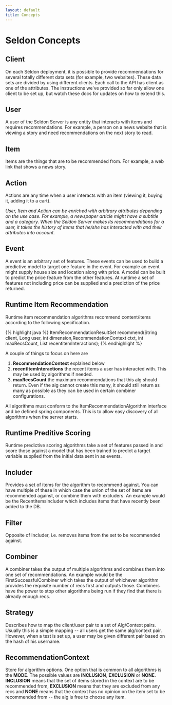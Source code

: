 ```yaml
---
layout: default
title: Concepts 
---
```


# Seldon Concepts

## Client

On each Seldon deployment, it is possible to provide recommendations for several totally different data sets (for example, two websites). These data sets are divided by using different clients. Each call to the API has client as one of the attributes. The instructions we've provided so far only allow one client to be set up, but watch these docs for updates on how to extend this.

## User

A user of the Seldon Server is any entity that interacts with items and requires recommendations. For example, a person on a news website that is viewing a story and need recommendations on the next story to read.

## Item

Items are the things that are to be recommended from. For example, a web link that shows a news story.

## Action

Actions are any time when a user interacts with an item (viewing it, buying it, adding it to a cart).

*User, Item and Action can be enriched with arbitrary attributes depending on the use case. For example, a newspaper article might have a subtitle and a category.  When the Seldon Server makes its recommendations for a user, it takes the history of items that he/she has interacted with and their attributes into account.*

## Event

A event is an arbitrary set of features. These events can be used to build a predictive model to target one feature in the event. For example an event might supply house size and location along with price. A model can be built to predict the price feature from the other features. At runtime a set of features not including price can be supplied and a prediction of the price returned.

## Runtime Item Recommendation
 
Runtime item recommendation algorithms recommend content/items according to the following specification.

{% highlight java %}
ItemRecommendationResultSet recommend(String client, Long user, int dimension,RecommendationContext ctxt, int maxRecsCount, List<Long> recentitemInteractions);
{% endhighlight %}

A couple of things to focus on here are

 1. **RecommendationContext** explained below
 1. **recentItemInteractions** the recent items a user has interacted with. This may be used by algorithms if needed.
 1. **maxRecsCount** the maximum recommendations that this alg should return. Even if the alg cannot create this many, it should still return as many as possible as they can be used in certain combiner configurations.

All algorithms must conform to the ItemRecommendationAlgorithm interface and be defined spring components. This is to allow easy discovery of all algorithms when the server starts. 
 
## Runtime Preditive Scoring

Runtime predictive scoring algorithms take a set of features passed in and score those against a model that has been trained to predict a target variable supplied from the initial data sent in as events.

## Includer
 
Provides a set of items for the algorithm to recommend against. You can have multiple of these in which case the union of the set of items are recommended against, or combine them with excluders. An example would be the RecentItemsIncluder which includes items that have recently been added to the DB.

## Filter 

Opposite of Includer, i.e. removes items from the set to be recommended against.

## Combiner

A combiner takes the output of multiple algorithms and combines them into one set of recommendations. An example would be the FirstSuccessfulCombiner which takes the output of whichever algorithm
provides the requisite number of recs first and outputs those. Combiners have the power to stop other algorithms being run if they find that there is already enough recs.
 
## Strategy

Describes how to map the client/user pair to a set of Alg/Context pairs. Usually this is a simple mapping -- all users get the same alg/context pair. However, when a test is set up, a user may be
given different pair based on the hash of his username.
 
## RecommendationContext

Store for algorithm options. One option that is common to all algorithms is the **MODE**. The possible values are **INCLUSION**, **EXCLUSION** or **NONE**. **INCLUSION** means that the set of items stored in the context are to be recommended from, **EXCLUSION** means that they are excluded from any recs and **NONE** means that the context has no opinion on the item set to be recommended from -- the alg is free to choose any item.
 

